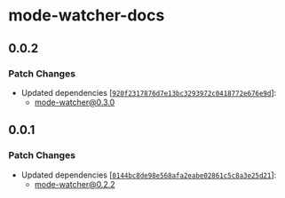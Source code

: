 # mode-watcher-docs

## 0.0.2

### Patch Changes

- Updated dependencies [[`920f2317876d7e13bc3293972c0418772e676e9d`](https://github.com/svecosystem/mode-watcher/commit/920f2317876d7e13bc3293972c0418772e676e9d)]:
  - mode-watcher@0.3.0

## 0.0.1

### Patch Changes

- Updated dependencies [[`0144bc8de98e568afa2eabe02861c5c8a3e25d21`](https://github.com/svecosystem/mode-watcher/commit/0144bc8de98e568afa2eabe02861c5c8a3e25d21)]:
  - mode-watcher@0.2.2

